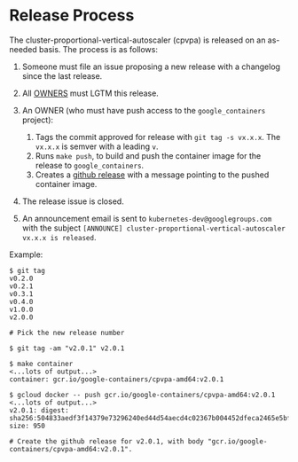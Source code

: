 # Release Process

The cluster-proportional-vertical-autoscaler (cpvpa) is released on an as-needed basis. The process is as follows:

1. Someone must file an issue proposing a new release with a changelog since the last release.
1. All [OWNERS](OWNERS) must LGTM this release.
1. An OWNER (who must have push access to the `google_containers` project):
    1. Tags the commit approved for release with `git tag -s vx.x.x`. The `vx.x.x` is semver with a leading `v`.
    1. Runs `make push`, to build and push the container image for the release to `google_containers`.
    1. Creates a [github release](https://github.com/kubernetes-sigs/cluster-proportional-vertical-autoscaler/releases/new) with a message pointing to the pushed container image.

1. The release issue is closed.
1. An announcement email is sent to `kubernetes-dev@googlegroups.com` with the subject `[ANNOUNCE] cluster-proportional-vertical-autoscaler vx.x.x is released`.

Example:

```
$ git tag
v0.2.0
v0.2.1
v0.3.1
v0.4.0
v1.0.0
v2.0.0

# Pick the new release number

$ git tag -am "v2.0.1" v2.0.1

$ make container
<...lots of output...>
container: gcr.io/google-containers/cpvpa-amd64:v2.0.1

$ gcloud docker -- push gcr.io/google-containers/cpvpa-amd64:v2.0.1
<...lots of output...>
v2.0.1: digest: sha256:504833aedf3f14379e73296240ed44d54aecd4c02367b004452dfeca2465e5bf size: 950

# Create the github release for v2.0.1, with body "gcr.io/google-containers/cpvpa-amd64:v2.0.1".
```
